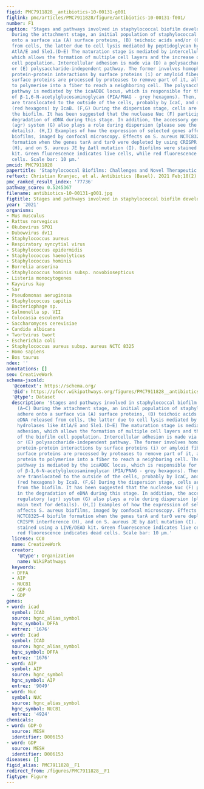 ```yaml
---
figid: PMC7911828__antibiotics-10-00131-g001
figlink: pmc/articles/PMC7911828/figure/antibiotics-10-00131-f001/
number: F1
caption: 'Stages and pathways involved in staphylococcal biofilm development. (A–C)
  During the attachment stage, an initial population of staphylococcal cells adhere
  onto a surface via (A) surface proteins, (B) teichoic acids and/or (C) eDNA released
  from cells, the latter due to cell lysis mediated by peptidoglycan hydrolases like
  AtlA/E and Sle1.(D–E) The maturation stage is mediated by intercellular adhesion,
  which allows the formation of multiple cell layers and the increase of the biofilm
  cell population. Intercellular adhesion is made via (D) a polysaccharide-dependent
  or (E) polysaccharide-independent pathway. The former involves homophilic or heterophilic
  protein-protein interactions by surface proteins (i) or amyloid fibers (ii). Certain
  surface proteins are processed by proteases to remove part of it, allowing the protein
  to polymerise into a fiber to reach a neighboring cell. The polysaccharide-dependent
  pathway is mediated by the icaADBC locus, which is responsible for the synthesis
  of β-1,6-N-acetylglucosaminoglycan (PIA/PNAG - grey hexagons). Then, PNAG chains
  are translocated to the outside of the cells, probably by IcaC, and deacetylated
  (red hexagons) by IcaB. (F,G) During the dispersion stage, cells are released from
  the biofilm. It has been suggested that the nuclease Nuc (F) participates in the
  degradation of eDNA during this stage. In addition, the accessory gene regulatory
  (agr) system (G) also plays a role during dispersion (please see the main text for
  details). (H,I) Examples of how the expression of selected genes affects S. aureus
  biofilms, imaged by confocal microscopy. Effects on S. aureus NCTC8325–4 biofilm
  formation when the genes tarA and tarO were depleted by using CRISPR interference
  (H), and on S. aureus JE by Δatl mutation (I). Biofilms were stained using a LIVE/DEAD
  kit. Green fluorescence indicates live cells, while red fluorescence indicates dead
  cells. Scale bar: 10 µm.'
pmcid: PMC7911828
papertitle: 'Staphylococcal Biofilms: Challenges and Novel Therapeutic Perspectives.'
reftext: Christian Kranjec, et al. Antibiotics (Basel). 2021 Feb;10(2):131.
pmc_ranked_result_index: '77736'
pathway_score: 0.5245367
filename: antibiotics-10-00131-g001.jpg
figtitle: Stages and pathways involved in staphylococcal biofilm development
year: '2021'
organisms:
- Mus musculus
- Rattus norvegicus
- Okubovirus SPO1
- Dubowvirus dv11
- Staphylococcus aureus
- Respiratory syncytial virus
- Staphylococcus epidermidis
- Staphylococcus haemolyticus
- Staphylococcus hominis
- Borrelia anserina
- Staphylococcus hominis subsp. novobiosepticus
- Listeria monocytogenes
- Kayvirus kay
- Sar
- Pseudomonas aeruginosa
- Staphylococcus capitis
- Bacteriophage sp.
- Salmonella sp. VII
- Colocasia esculenta
- Saccharomyces cerevisiae
- Candida albicans
- Twortvirus twort
- Escherichia coli
- Staphylococcus aureus subsp. aureus NCTC 8325
- Homo sapiens
- Bos taurus
ndex: ''
annotations: []
seo: CreativeWork
schema-jsonld:
  '@context': https://schema.org/
  '@id': https://pfocr.wikipathways.org/figures/PMC7911828__antibiotics-10-00131-g001.html
  '@type': Dataset
  description: 'Stages and pathways involved in staphylococcal biofilm development.
    (A–C) During the attachment stage, an initial population of staphylococcal cells
    adhere onto a surface via (A) surface proteins, (B) teichoic acids and/or (C)
    eDNA released from cells, the latter due to cell lysis mediated by peptidoglycan
    hydrolases like AtlA/E and Sle1.(D–E) The maturation stage is mediated by intercellular
    adhesion, which allows the formation of multiple cell layers and the increase
    of the biofilm cell population. Intercellular adhesion is made via (D) a polysaccharide-dependent
    or (E) polysaccharide-independent pathway. The former involves homophilic or heterophilic
    protein-protein interactions by surface proteins (i) or amyloid fibers (ii). Certain
    surface proteins are processed by proteases to remove part of it, allowing the
    protein to polymerise into a fiber to reach a neighboring cell. The polysaccharide-dependent
    pathway is mediated by the icaADBC locus, which is responsible for the synthesis
    of β-1,6-N-acetylglucosaminoglycan (PIA/PNAG - grey hexagons). Then, PNAG chains
    are translocated to the outside of the cells, probably by IcaC, and deacetylated
    (red hexagons) by IcaB. (F,G) During the dispersion stage, cells are released
    from the biofilm. It has been suggested that the nuclease Nuc (F) participates
    in the degradation of eDNA during this stage. In addition, the accessory gene
    regulatory (agr) system (G) also plays a role during dispersion (please see the
    main text for details). (H,I) Examples of how the expression of selected genes
    affects S. aureus biofilms, imaged by confocal microscopy. Effects on S. aureus
    NCTC8325–4 biofilm formation when the genes tarA and tarO were depleted by using
    CRISPR interference (H), and on S. aureus JE by Δatl mutation (I). Biofilms were
    stained using a LIVE/DEAD kit. Green fluorescence indicates live cells, while
    red fluorescence indicates dead cells. Scale bar: 10 µm.'
  license: CC0
  name: CreativeWork
  creator:
    '@type': Organization
    name: WikiPathways
  keywords:
  - DFFA
  - AIP
  - NUCB1
  - GDP-O
  - GDP
genes:
- word: icad
  symbol: ICAD
  source: hgnc_alias_symbol
  hgnc_symbol: DFFA
  entrez: '1676'
- word: Icad
  symbol: ICAD
  source: hgnc_alias_symbol
  hgnc_symbol: DFFA
  entrez: '1676'
- word: AIP
  symbol: AIP
  source: hgnc_symbol
  hgnc_symbol: AIP
  entrez: '9049'
- word: Nuc
  symbol: NUC
  source: hgnc_alias_symbol
  hgnc_symbol: NUCB1
  entrez: '4924'
chemicals:
- word: GDP-O
  source: MESH
  identifier: D006153
- word: GDP
  source: MESH
  identifier: D006153
diseases: []
figid_alias: PMC7911828__F1
redirect_from: /figures/PMC7911828__F1
figtype: Figure
---
```

